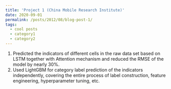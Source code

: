 ```yaml
---
title: 'Project 1 (China Mobile Research Institute)'
date: 2020-09-01
permalink: /posts/2012/08/blog-post-1/
tags:
  - cool posts
  - category1
  - category2
---
```


1. Predicted the indicators of different cells in the raw data set based on LSTM together with Attention mechanism and reduced the RMSE of the model by nearly 30%. 
1. Used LightGBM for category label prediction of the indicators independently, covering the entire process of label construction, feature engineering, hyperparameter tuning, etc. 

